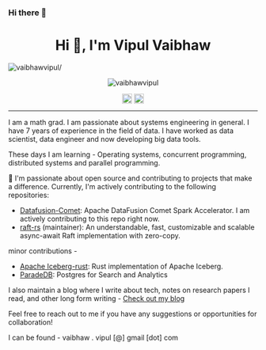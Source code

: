 ### Hi there 👋

<!--
**vaibhawvipul/vaibhawvipul** is a ✨ _special_ ✨ repository because its `README.md` (this file) appears on your GitHub profile.

Here are some ideas to get you started:

- 🔭 I’m currently working on ...
- 🌱 I’m currently learning ...
- 👯 I’m looking to collaborate on ...
- 🤔 I’m looking for help with ...
- 💬 Ask me about ...
- 📫 How to reach me: ...
- 😄 Pronouns: ...
- ⚡ Fun fact: ...
-->

<h1 align="center">Hi 👋, I'm Vipul Vaibhaw</h1>
<p align="left"> <img src=https://komarev.com/ghpvc/?username=vaibhawvipul alt=vaibhawvipul/> </p>

<p align="center"> <img src=https://github-readme-stats.vercel.app/api?username=vaibhawvipul&show_icons=true alt=vaibhawvipul /> </p>

<p align="center">
<a href=https://twitter.com/vaibhaw_vipul target="blank"><img align="center" src=https://cdn.jsdelivr.net/npm/simple-icons@3.0.1/icons/twitter.svg alt="vaibhaw_vipul" height="20" width="20" /></a>
<a href=https://linkedin.com/in/vipulvaibhaw target="blank"><img align="center" src=https://cdn.jsdelivr.net/npm/simple-icons@3.0.1/icons/linkedin.svg alt="vipulvaibhaw" height="20" width="20" /></a>
</p>

---

I am a math grad. I am passionate about systems engineering in general. I have 7 years of experience in the field of data. I have worked as data scientist, data engineer and now developing big data tools.

These days I am learning - Operating systems, concurrent programming, distributed systems and parallel programming. 

🌱 I'm passionate about open source and contributing to projects that make a difference. Currently, I'm actively contributing to the following repositories:

- [Datafusion-Comet](https://github.com/apache/datafusion-comet): Apache DataFusion Comet Spark Accelerator. I am actively contributing to this repo right now.
- [raft-rs](https://github.com/spacewalkhq/raft-rs) (maintainer): An understandable, fast, customizable and scalable async-await Raft implementation with zero-copy.


minor contributions - 
- [Apache Iceberg-rust](https://github.com/apache/iceberg-rust/pulls?q=is%3Apr+author%3Avaibhawvipul+is%3Aclosed): Rust implementation of Apache Iceberg.
- [ParadeDB](https://github.com/paradedb/paradedb/pulls/vaibhawvipul): Postgres for Search and Analytics

I also maintain a blog where I write about tech, notes on research papers I read, and other long form writing - [Check out my blog](https://vaibhawvipul.github.io/)

Feel free to reach out to me if you have any suggestions or opportunities for collaboration! 

I can be found - vaibhaw . vipul [@] gmail [dot] com
